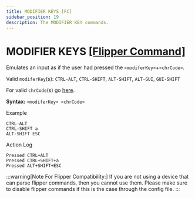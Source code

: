```yaml
---
title: MODIFIER KEYS [FC]
sidebar_position: 19
description: The MODIFIER KEY commands.
---
```


# MODIFIER KEYS [[Flipper Command]](https://developer.flipper.net/flipperzero/doxygen/badusb_file_format.html#autotoc_md63)
Emulates an input as if the user had pressed the `<modiferKey>`+`<chrCode>`.

Valid `modiferKey`(s): `CTRL-ALT`, `CTRL-SHIFT`, `ALT-SHIFT`, `ALT-GUI`, `GUI-SHIFT`

For valid `chrCode`(s) go [here](https://developer.flipper.net/flipperzero/doxygen/badusb_file_format.html#autotoc_md61).

**Syntax:** `<modiferKey> <chrCode>`

Example
```
CTRL-ALT
CTRL-SHIFT a
ALT-SHIFT ESC
```

Action Log
```
Pressed CTRL+ALT
Pressed CTRL+SHIFT+a
Pressed ALT+SHIFT+ESC
```
:::warning[Note For Flipper Compatibility:]
If you are not using a device that can parse flipper commands, then you cannot use them. Please make sure to disable flipper commands if this is the case through the config file.
:::
